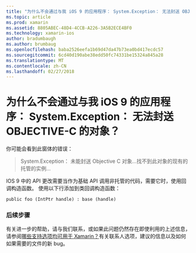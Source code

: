```yaml
---
title: "为什么不会通过与我 iOS 9 的应用程序： System.Exception： 无法封送 OBJECTIVE-C 的对象？"
ms.topic: article
ms.prod: xamarin
ms.assetid: 8805ABEC-48D4-4CCB-A226-3A5B2ECE4BF0
ms.technology: xamarin-ios
author: bradumbaugh
ms.author: brumbaug
ms.openlocfilehash: baba2526eefa1b69d47da47b73ea0bd417ecdc57
ms.sourcegitcommit: 6cd40d190abe38edd50fc74331be15324a845a28
ms.translationtype: MT
ms.contentlocale: zh-CN
ms.lasthandoff: 02/27/2018
---
```

# <a name="why-does-my-ios-9-app-fail-with-systemexception-failed-to-marshal-the-objective-c-object"></a>为什么不会通过与我 iOS 9 的应用程序： System.Exception： 无法封送 OBJECTIVE-C 的对象？

你可能会看到此窗体的错误：

> System.Exception： 未能封送 Objective C 对象...找不到此对象的现有的托管的实例...

IOS 9 中的 API 更改需要当作为基础 API 调用非托管的代码，需要它时，使用回调构造函数。 使用以下行添加到类回调构造函数： 

`public foo (IntPtr handle) : base (handle) ` 

### <a name="next-steps"></a>后续步骤

有关进一步的帮助，请与我们联系，或如果此问题仍然存在即使利用的上述信息，请参阅[哪些支持选项均可用于 Xamarin？](~/cross-platform/troubleshooting/support-options.md)有关联系人选项，建议的信息以及如何如果需要的文件的新 bug。 
